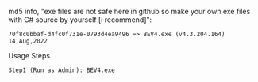 md5 info, "exe files are not safe here in github so make your own exe files with C# source by yourself [i recommend]":
                
    70f8c0bbaf-d4fc0f731e-0793d4ea9496 => BEV4.exe (v4.3.204.164) 14,Aug,2022
    

Usage Steps

    Step1 (Run as Admin): BEV4.exe  

   
